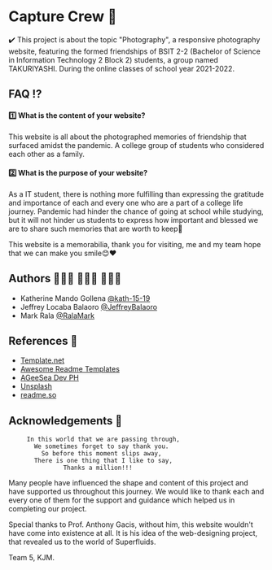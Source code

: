 
# Capture Crew  📸 

✔️ This project is about the topic "Photography", a responsive photography website, featuring the formed friendships of BSIT 2-2 (Bachelor of Science in Information Technology 2 Block 2) students, a group named TAKURIYASHI. During the online classes of school year 2021-2022.

## FAQ ⁉️ 

#### 1️⃣ What is the content of your website?
This website is all about the photographed memories of friendship that surfaced amidst the pandemic. A college group of students who considered each other as a family.

#### 2️⃣ What is the purpose of your website?
As a IT student, there is nothing more fulfilling than expressing the gratitude and importance of each and every one who are a part of a college life journey. Pandemic had hinder the chance of going at school while studying, but it will not hinder us students to express how important and blessed we are to share such memories that are worth to keep💖 

This website is a memorabilia, thank you for visiting, me and my team hope that we can make you smile😊❤️

## Authors 👩🏻‍💻 🧑🏻‍💻 👨🏻‍💻

- Katherine Mando Gollena [@kath-15-19](https://github.com/kath-15-19)
- Jeffrey Locaba Balaoro [@JeffreyBalaoro](https://github.com/JeffreyBalaoro)
- Mark Rala [@RalaMark](https://github.com/RalaMark)


##  References 🔗 

- [Template.net](https://www.template.net/editable/website-templates)
- [Awesome Readme Templates](https://awesomeopensource.com/project/elangosundar/awesome-README-templates)
- [AGeeSea Dev PH](https://www.youtube.com/c/AGeeSeaDev)
- [Unsplash](https://unsplash.com/)
- [readme.so](https://readme.so/)


## Acknowledgements 🤝

         In this world that we are passing through,
           We sometimes forget to say thank you. 
             So before this moment slips away,
           There is one thing that I like to say,           
                   Thanks a million!!!
Many people have influenced the shape and content of this project 
and have supported us throughout this journey. We would like to thank
each and every one of them for the support and guidance which helped
us in completing our project.

Special thanks to Prof. Anthony Gacis, without him, this website wouldn't
have come into existence at all. It is his idea of the web-designing 
project, that revealed us to the world of Superfluids.

Team 5,
KJM.